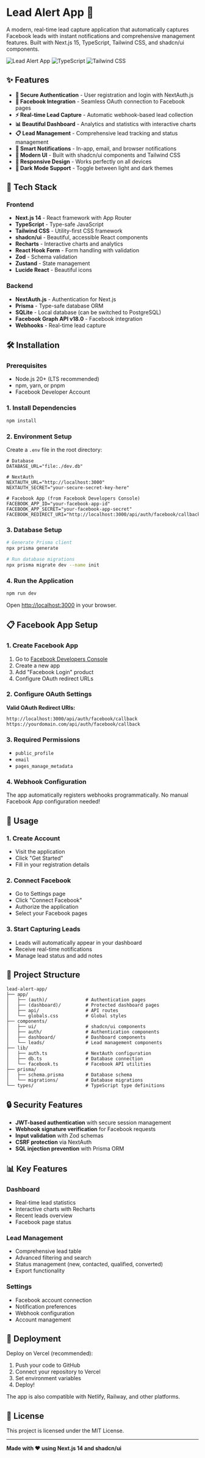 # Lead Alert App 🚀

A modern, real-time lead capture application that automatically captures Facebook leads with instant notifications and comprehensive management features. Built with Next.js 15, TypeScript, Tailwind CSS, and shadcn/ui components.

![Lead Alert App](https://img.shields.io/badge/Next.js-15.5.2-black?style=for-the-badge&logo=next.js)
![TypeScript](https://img.shields.io/badge/TypeScript-5.0-blue?style=for-the-badge&logo=typescript)
![Tailwind CSS](https://img.shields.io/badge/Tailwind%20CSS-4.0-38B2AC?style=for-the-badge&logo=tailwind-css)

## ✨ Features

- **🔐 Secure Authentication** - User registration and login with NextAuth.js
- **📱 Facebook Integration** - Seamless OAuth connection to Facebook pages
- **⚡ Real-time Lead Capture** - Automatic webhook-based lead collection
- **📊 Beautiful Dashboard** - Analytics and statistics with interactive charts
- **📋 Lead Management** - Comprehensive lead tracking and status management
- **🔔 Smart Notifications** - In-app, email, and browser notifications
- **🎨 Modern UI** - Built with shadcn/ui components and Tailwind CSS
- **📱 Responsive Design** - Works perfectly on all devices
- **🌙 Dark Mode Support** - Toggle between light and dark themes

## 🚀 Tech Stack

### Frontend
- **Next.js 14** - React framework with App Router
- **TypeScript** - Type-safe JavaScript
- **Tailwind CSS** - Utility-first CSS framework
- **shadcn/ui** - Beautiful, accessible React components
- **Recharts** - Interactive charts and analytics
- **React Hook Form** - Form handling with validation
- **Zod** - Schema validation
- **Zustand** - State management
- **Lucide React** - Beautiful icons

### Backend
- **NextAuth.js** - Authentication for Next.js
- **Prisma** - Type-safe database ORM
- **SQLite** - Local database (can be switched to PostgreSQL)
- **Facebook Graph API v18.0** - Facebook integration
- **Webhooks** - Real-time lead capture

## 🛠️ Installation

### Prerequisites
- Node.js 20+ (LTS recommended)
- npm, yarn, or pnpm
- Facebook Developer Account

### 1. Install Dependencies
```bash
npm install
```

### 2. Environment Setup
Create a `.env` file in the root directory:

```env
# Database
DATABASE_URL="file:./dev.db"

# NextAuth
NEXTAUTH_URL="http://localhost:3000"
NEXTAUTH_SECRET="your-secure-secret-key-here"

# Facebook App (from Facebook Developers Console)
FACEBOOK_APP_ID="your-facebook-app-id"
FACEBOOK_APP_SECRET="your-facebook-app-secret"
FACEBOOK_REDIRECT_URI="http://localhost:3000/api/auth/facebook/callback"
```

### 3. Database Setup
```bash
# Generate Prisma client
npx prisma generate

# Run database migrations
npx prisma migrate dev --name init
```

### 4. Run the Application
```bash
npm run dev
```

Open [http://localhost:3000](http://localhost:3000) in your browser.

## 📋 Facebook App Setup

### 1. Create Facebook App
1. Go to [Facebook Developers Console](https://developers.facebook.com/)
2. Create a new app
3. Add "Facebook Login" product
4. Configure OAuth redirect URLs

### 2. Configure OAuth Settings
**Valid OAuth Redirect URIs:**
```
http://localhost:3000/api/auth/facebook/callback
https://yourdomain.com/api/auth/facebook/callback
```

### 3. Required Permissions
- `public_profile`
- `email`
- `pages_manage_metadata`

### 4. Webhook Configuration
The app automatically registers webhooks programmatically. No manual Facebook App configuration needed!

## 🎯 Usage

### 1. Create Account
- Visit the application
- Click "Get Started"
- Fill in your registration details

### 2. Connect Facebook
- Go to Settings page
- Click "Connect Facebook"
- Authorize the application
- Select your Facebook pages

### 3. Start Capturing Leads
- Leads will automatically appear in your dashboard
- Receive real-time notifications
- Manage lead status and add notes

## 📁 Project Structure

```
lead-alert-app/
├── app/
│   ├── (auth)/              # Authentication pages
│   ├── (dashboard)/         # Protected dashboard pages
│   ├── api/                 # API routes
│   └── globals.css          # Global styles
├── components/
│   ├── ui/                  # shadcn/ui components
│   ├── auth/                # Authentication components
│   ├── dashboard/           # Dashboard components
│   └── leads/               # Lead management components
├── lib/
│   ├── auth.ts              # NextAuth configuration
│   ├── db.ts                # Database connection
│   └── facebook.ts          # Facebook API utilities
├── prisma/
│   ├── schema.prisma        # Database schema
│   └── migrations/          # Database migrations
└── types/                   # TypeScript type definitions
```

## 🔒 Security Features

- **JWT-based authentication** with secure session management
- **Webhook signature verification** for Facebook requests
- **Input validation** with Zod schemas
- **CSRF protection** via NextAuth
- **SQL injection prevention** with Prisma ORM

## 📊 Key Features

### Dashboard
- Real-time lead statistics
- Interactive charts with Recharts
- Recent leads overview
- Facebook page status

### Lead Management
- Comprehensive lead table
- Advanced filtering and search
- Status management (new, contacted, qualified, converted)
- Export functionality

### Settings
- Facebook account connection
- Notification preferences
- Webhook configuration
- Account management

## 🚀 Deployment

Deploy on Vercel (recommended):

1. Push your code to GitHub
2. Connect your repository to Vercel
3. Set environment variables
4. Deploy!

The app is also compatible with Netlify, Railway, and other platforms.

## 📄 License

This project is licensed under the MIT License.

---

**Made with ❤️ using Next.js 14 and shadcn/ui**
